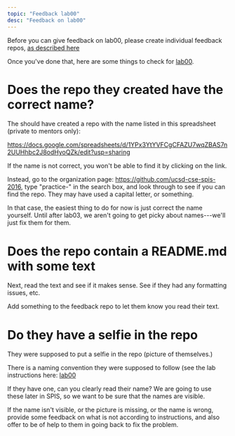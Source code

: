 ```yaml
---
topic: "Feedback lab00"
desc: "Feedback on lab00"
---
```


Before you can give feedback on lab00, please create individual feedback repos, [as described here](/mentor/feedback-repo/)

Once you've done that, here are some things to check for [lab00](/lab/lab00/).

# Does the repo they created have the correct name?

The should have created a repo with the name listed in this spreadsheet (private to mentors only):

https://docs.google.com/spreadsheets/d/1YPx3YtYVFCgCFAZU7wqZBAS7n2UUHhbc2J8odHyoQZk/edit?usp=sharing

If the name is not correct, you won't be able to find it by clicking on the link.

Instead, go to the organization page: <https://github.com/ucsd-cse-spis-2016>, type "practice-" in the search box,
and look through to see if you can find the repo.  They may have used a capital letter, or something.

In that case, the easiest thing to do for now is just correct the name yourself.  Until after lab03, we aren't going to
get picky about names---we'll just fix them for them.

# Does the repo contain a README.md with some text

Next, read the text and see if it makes sense.  See if they had any formatting issues, etc.

Add something to the feedback repo to let them know you read their text.

# Do they have a selfie in the repo

They were supposed to put a selfie in the repo (picture of themselves.)

There is a naming convention they were supposed to follow (see the lab instructions here: [lab00](/lab/lab00)

If they have one, can you clearly read their name?  We are going to use these later in SPIS, so we want to be sure that the names are visible.

If the name isn't visible, or the picture is missing, or the name is wrong, provide some feedback on what is not according to instructions, and also offer to be of help to them in going back to fix the problem.

